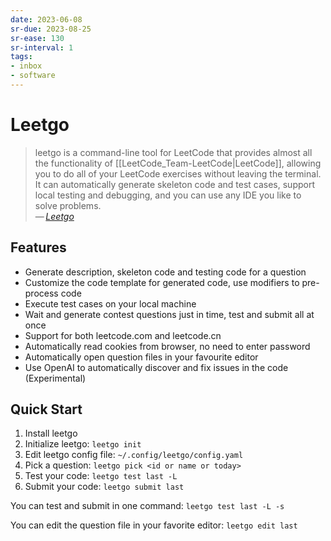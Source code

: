 ```yaml
---
date: 2023-06-08
sr-due: 2023-08-25
sr-ease: 130
sr-interval: 1
tags:
- inbox
- software
---
```


# Leetgo

> leetgo is a command-line tool for LeetCode that provides almost all the
> functionality of [[LeetCode_Team-LeetCode|LeetCode]], allowing you to do all of your LeetCode
> exercises without leaving the terminal. It can automatically generate skeleton
> code and test cases, support local testing and debugging, and you can use any
> IDE you like to solve problems.\
> — <cite>[Leetgo](https://github.com/j178/leetgo)</cite>

## Features

- Generate description, skeleton code and testing code for a question
- Customize the code template for generated code, use modifiers to pre-process
  code
- Execute test cases on your local machine
- Wait and generate contest questions just in time, test and submit all at once
- Support for both leetcode.com and leetcode.cn
- Automatically read cookies from browser, no need to enter password
- Automatically open question files in your favourite editor
- Use OpenAI to automatically discover and fix issues in the code (Experimental)

## Quick Start

1. Install leetgo
2. Initialize leetgo: `leetgo init`
3. Edit leetgo config file: `~/.config/leetgo/config.yaml`
4. Pick a question: `leetgo pick <id or name or today>`
5. Test your code: `leetgo test last -L `
6. Submit your code: `leetgo submit last`

You can test and submit in one command: `leetgo test last -L -s`

You can edit the question file in your favorite editor: `leetgo edit last`